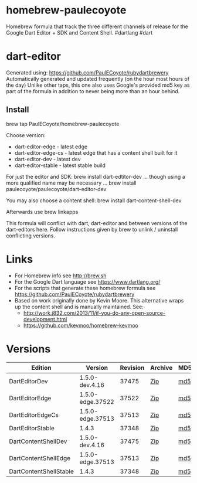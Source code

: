 homebrew-paulecoyote
====================

Homebrew formula that track the three different channels of release for the Google Dart Editor + SDK and Content Shell.  #dartlang #dart

dart-editor
===========

Generated using: https://github.com/PaulECoyote/rubydartbrewery
Automatically generated and updated frequently (on the hour most hours of the day)
Unlike other taps, this one also uses Google's provided md5 key as part of the formula in addition to never being more than an hour behind.

Install
-------
brew tap PaulECoyote/homebrew-paulecoyote

Choose version:
* dart-editor-edge - latest edge
* dart-editor-edge-cs - latest edge that has a content shell built for it
* dart-editor-dev - latest dev
* dart-editor-stable - latest stable build

For just the editor and SDK:
brew install dart-edtitor-dev
... though using a more qualified name may be necessary ...
brew install paulecoyote/paulecoyote/dart-editor-dev

You may also choose a content shell:
brew install dart-content-shell-dev

Afterwards use 
brew linkapps

This formula will conflict with dart, dart-editor and between versions of the dart-editors here.  Follow instructions given by brew to unlink / uninstall conflicting versions.

Links
=====
* For Homebrew info see http://brew.sh
* For the Google Dart language see https://www.dartlang.org/
* For the scripts that generate these homebrew formula see https://github.com/PaulECoyote/rubydartbrewery
* Based on work originally done by Kevin Moore. This alternative wraps up the content shell and is manually maintained.  See: 
    * http://work.j832.com/2013/11/if-you-do-any-open-source-development.html
    * https://github.com/kevmoo/homebrew-kevmoo

Versions
========
| Edition | Version | Revision | Archive | MD5 | Notes |
| ------- | ------- | -------- | ------- | --- | ----- |
| DartEditorDev | 1.5.0-dev.4.16 | 37475 | [Zip](http://storage.googleapis.com/dart-archive/channels/dev/release/37475/editor/darteditor-macos-x64.zip) | [md5](http://storage.googleapis.com/dart-archive/channels/dev/release/37475/editor/darteditor-macos-x64.zip.md5sum) | [Changes](http://storage.googleapis.com/dart-archive/channels/dev/release/latest/changelog.html) |
| DartEditorEdge | 1.5.0-edge.37522 | 37522 | [Zip](http://storage.googleapis.com/dart-archive/channels/be/raw/37522/editor/darteditor-macos-x64.zip) | [md5](http://storage.googleapis.com/dart-archive/channels/be/raw/37522/editor/darteditor-macos-x64.zip.md5sum) | - |
| DartEditorEdgeCs | 1.5.0-edge.37513 | 37513 | [Zip](http://storage.googleapis.com/dart-archive/channels/be/raw/37513/editor/darteditor-macos-x64.zip) | [md5](http://storage.googleapis.com/dart-archive/channels/be/raw/37513/editor/darteditor-macos-x64.zip.md5sum) | - |
| DartEditorStable | 1.4.3 | 37348 | [Zip](http://storage.googleapis.com/dart-archive/channels/stable/release/37348/editor/darteditor-macos-x64.zip) | [md5](http://storage.googleapis.com/dart-archive/channels/stable/release/37348/editor/darteditor-macos-x64.zip.md5sum) | [Changes](http://storage.googleapis.com/dart-archive/channels/stable/release/latest/changelog.html) |
| DartContentShellDev | 1.5.0-dev.4.16 | 37475 | [Zip](http://storage.googleapis.com/dart-archive/channels/dev/release/37475/dartium/content_shell-macos-ia32-release.zip) | [md5](http://storage.googleapis.com/dart-archive/channels/dev/release/37475/dartium/content_shell-macos-ia32-release.zip.md5sum) | - |
| DartContentShellEdge | 1.5.0-edge.37513 | 37513 | [Zip](http://storage.googleapis.com/dart-archive/channels/be/raw/37513/dartium/content_shell-macos-ia32-release.zip) | [md5](http://storage.googleapis.com/dart-archive/channels/be/raw/37513/dartium/content_shell-macos-ia32-release.zip.md5sum) | - |
| DartContentShellStable | 1.4.3 | 37348 | [Zip](http://storage.googleapis.com/dart-archive/channels/stable/release/37348/dartium/content_shell-macos-ia32-release.zip) | [md5](http://storage.googleapis.com/dart-archive/channels/stable/release/37348/dartium/content_shell-macos-ia32-release.zip.md5sum) | - |
